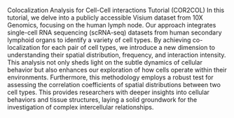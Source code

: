 Colocalization Analysis for Cell-Cell interactions Tutorial (COR2COL)
In this tutorial, we delve into a publicly accessible Visium dataset from 10X Genomics, focusing on the human lymph node. Our approach integrates single-cell RNA sequencing (scRNA-seq) datasets from 
human secondary lymphoid organs to identify a variety of cell types. By achieving co-localization for each pair of cell types, we introduce a new dimension to understanding their spatial distribution, frequency, 
and interaction intensity. This analysis not only sheds light on the subtle dynamics of cellular behavior but also enhances our exploration of how cells operate within their environments. Furthermore, this 
methodology employs a robust test for assessing the correlation coefficients of spatial distributions between two cell types. This provides researchers with deeper insights into cellular behaviors and tissue 
structures, laying a solid groundwork for the investigation of complex intercellular relationships.

